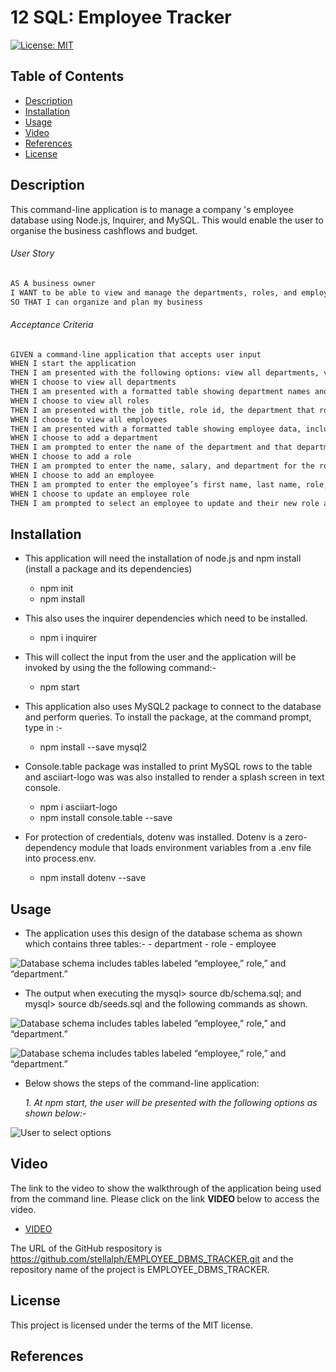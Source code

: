 # 12 SQL: Employee Tracker

[![License: MIT](https://img.shields.io/badge/License-MIT-yellow.svg)](https://opensource.org/licenses/MIT)


## Table of Contents
* [Description](#description)
* [Installation](#installation)
* [Usage](#usage)
* [Video](#video)
* [References](#references)
* [License](#license)

## Description

This command-line application is to manage a company 's employee database using Node.js, Inquirer, and MySQL.  This would enable the user to organise the business cashflows and budget.

###### User Story
```md
AS A business owner
I WANT to be able to view and manage the departments, roles, and employees in my company
SO THAT I can organize and plan my business
```
###### Acceptance Criteria

```md
GIVEN a command-line application that accepts user input
WHEN I start the application
THEN I am presented with the following options: view all departments, view all roles, view all employees, add a department, add a role, add an employee, and update an employee role
WHEN I choose to view all departments
THEN I am presented with a formatted table showing department names and department ids
WHEN I choose to view all roles
THEN I am presented with the job title, role id, the department that role belongs to, and the salary for that role
WHEN I choose to view all employees
THEN I am presented with a formatted table showing employee data, including employee ids, first names, last names, job titles, departments, salaries, and managers that the employees report to
WHEN I choose to add a department
THEN I am prompted to enter the name of the department and that department is added to the database
WHEN I choose to add a role
THEN I am prompted to enter the name, salary, and department for the role and that role is added to the database
WHEN I choose to add an employee
THEN I am prompted to enter the employee’s first name, last name, role, and manager, and that employee is added to the database
WHEN I choose to update an employee role
THEN I am prompted to select an employee to update and their new role and this information is updated in the database 
```
## Installation

  * This application will need the installation of node.js and npm install (install a package and 
    its dependencies)

       - npm init
       - npm install

  * This also uses the inquirer dependencies which need to be installed. 

       - npm i inquirer

  * This will collect the input from the user and the application will be invoked by using the
    the following command:-

      - npm start

  * This application also uses MySQL2 package to connect to the database and perform queries. To 
    install the package, at the command prompt, type in :-

      - npm install --save mysql2

  * Console.table package was installed to print MySQL rows to the table and asciiart-logo was 
    was also installed to render a splash screen in text console.

      - npm i asciiart-logo
      - npm install console.table --save

  * For protection of credentials, dotenv was installed.  Dotenv is a zero-dependency module that
    loads environment variables from a .env file into process.env. 


      - npm install dotenv --save
   
    
## Usage

* The application uses this design of the database schema as shown which contains three tables:-
       - department
       - role
       - employee

![Database schema includes tables labeled “employee,” role,” and “department.”](./assets/img13.png)

* The output when executing the mysql> source db/schema.sql; and mysql> source db/seeds.sql and the 
  following commands as shown.

![Database schema includes tables labeled “employee,” role,” and “department.”](./assets/img01.png)


 ![Database schema includes tables labeled “employee,” role,” and “department.”](./assets/img02.png) 

 * Below shows the steps of the command-line application:

   <em>1. At npm start, the user will be presented with the following options as shown below:-</em>

![User to select options](./assets/img03.png) 




## Video

The link to the video to show the walkthrough of the application being used from the command line.
Please click on the link <strong> VIDEO </strong> below to access the video.

 * [VIDEO](https://drive.google.com/file/d/1G1eQdf6OhjKUZF3yHGe9jfU5-wD1NFjx/view)




The URL of the GitHub respository is https://github.com/stellalph/EMPLOYEE_DBMS_TRACKER.git and the repository name of the project is EMPLOYEE_DBMS_TRACKER.


## License
  
This project is licensed under the terms of the MIT license.

## References
 